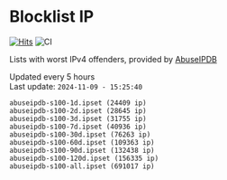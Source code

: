 # Blocklist IP

[![Hits](https://hits.seeyoufarm.com/api/count/incr/badge.svg?url=https%3A%2F%2Fgithub.com%2Fborestad%2Fblocklist-ip%2F&count_bg=%2379C83D&title_bg=%23555555&icon=&icon_color=%23E7E7E7&title=hits&edge_flat=false)](https://hits.seeyoufarm.com)  ![CI](https://img.shields.io/github/workflow/status/borestad/blocklist-ip/CI?style=flat-square)

Lists with worst IPv4 offenders, provided by [AbuseIPDB](https://www.abuseipdb.com/)

<!-- FOOTER-PLACEHOLDER -->
Updated every 5 hours<br>
Last update: `2024-11-09 - 15:25:40`
```
abuseipdb-s100-1d.ipset (24409 ip)
abuseipdb-s100-2d.ipset (28645 ip)
abuseipdb-s100-3d.ipset (31755 ip)
abuseipdb-s100-7d.ipset (40936 ip)
abuseipdb-s100-30d.ipset (76263 ip)
abuseipdb-s100-60d.ipset (109363 ip)
abuseipdb-s100-90d.ipset (132438 ip)
abuseipdb-s100-120d.ipset (156335 ip)
abuseipdb-s100-all.ipset (691017 ip)
```
